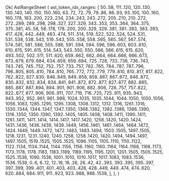 Ok(
    AstRangeSheet {
        ast_token_idx_ranges: [
            50..58,
            111..120,
            120..130,
            130..140,
            140..150,
            150..160,
            63..72,
            72..79,
            79..86,
            86..93,
            93..100,
            100..160,
            160..178,
            183..200,
            223..234,
            234..243,
            243..272,
            205..210,
            210..272,
            272..289,
            289..298,
            298..327,
            327..329,
            343..353,
            353..364,
            364..375,
            375..381,
            45..58,
            58..178,
            178..200,
            200..329,
            329..381,
            381..383,
            383..393,
            417..428,
            442..449,
            463..474,
            511..514,
            519..522,
            522..524,
            524..531,
            531..538,
            538..543,
            519..543,
            555..558,
            558..565,
            565..567,
            567..574,
            574..581,
            581..586,
            555..586,
            591..594,
            594..596,
            596..603,
            603..610,
            610..615,
            591..615,
            514..543,
            543..550,
            550..586,
            586..615,
            615..620,
            493..502,
            502..511,
            511..620,
            659..662,
            662..664,
            664..666,
            666..673,
            673..679,
            679..684,
            634..659,
            659..684,
            725..728,
            733..736,
            736..743,
            743..745,
            745..752,
            752..757,
            733..757,
            762..765,
            784..787,
            787..796,
            796..805,
            805..810,
            784..810,
            765..772,
            772..779,
            779..810,
            810..817,
            817..822,
            762..822,
            827..830,
            846..849,
            849..858,
            858..867,
            867..872,
            846..872,
            830..832,
            832..834,
            834..841,
            841..872,
            872..877,
            827..877,
            882..885,
            885..887,
            887..894,
            894..901,
            901..906,
            882..906,
            728..757,
            757..822,
            822..877,
            877..906,
            906..911,
            707..716,
            716..725,
            725..911,
            935..943,
            943..952,
            952..961,
            961..988,
            1024..1035,
            1035..1044,
            1044..1050,
            1050..1056,
            1056..1083,
            1285..1295,
            1295..1308,
            1308..1312,
            1312..1316,
            1261..1316,
            1330..1344,
            1344..1347,
            1347..1350,
            1368..1382,
            1382..1386,
            1386..1390,
            1316..1350,
            1350..1390,
            1392..1405,
            1405..1408,
            1408..1411,
            1390..1411,
            1261..1411,
            1411..1414,
            1414..1417,
            1417..1420,
            1258..1420,
            1420..1424,
            1431..1436,
            1436..1439,
            1439..1449,
            1456..1461,
            1461..1464,
            1464..1472,
            1424..1449,
            1449..1472,
            1472..1483,
            1483..1494,
            1503..1505,
            1497..1505,
            1218..1231,
            1231..1240,
            1240..1258,
            1258..1420,
            1420..1494,
            1494..1497,
            1497..1505,
            1519..1525,
            1505..1525,
            1096..1105,
            1105..1110,
            1110..1122,
            1122..1134,
            1134..1144,
            1144..1156,
            1156..1160,
            1160..1164,
            1164..1168,
            1168..1173,
            1173..1178,
            1178..1183,
            1183..1189,
            1189..1195,
            1195..1201,
            1201..1505,
            1505..1525,
            1525..1536,
            1090..1536,
            1001..1010,
            1010..1017,
            1017..1083,
            1083..1536,
            1536..1538,
            0..6,
            6..12,
            12..18,
            18..26,
            26..42,
            42..393,
            393..395,
            395..397,
            397..399,
            399..401,
            401..403,
            403..428,
            428..449,
            449..474,
            474..620,
            620..684,
            684..911,
            911..923,
            923..988,
            988..1538,
        ],
    },
)